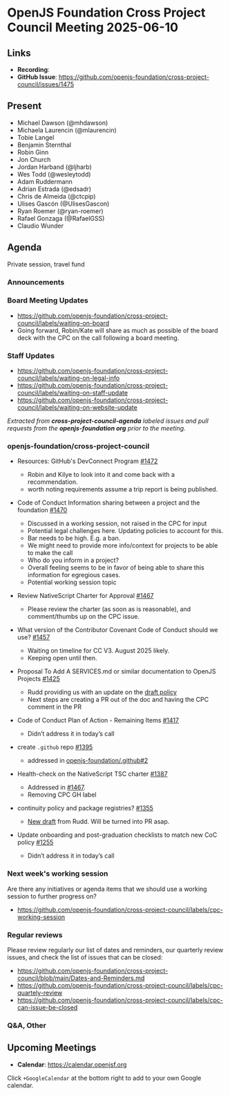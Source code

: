 # OpenJS Foundation Cross Project Council Meeting 2025-06-10

## Links

* **Recording**:
* **GitHub Issue**: https://github.com/openjs-foundation/cross-project-council/issues/1475

## Present

* Michael Dawson (@mhdawson)
* Michaela Laurencin (@mlaurencin)
* Tobie Langel
* Benjamin Sternthal
* Robin Ginn
* Jon Church
* Jordan Harband (@ljharb)
* Wes Todd (@wesleytodd)
* Adam Ruddermann
* Adrian Estrada (@edsadr)
* Chris de Almeida (@ctcpip)
* Ulises Gascón (@UlisesGascon)
* Ryan Roemer (@ryan-roemer)
* Rafael Gonzaga (@RafaelGSS)
* Claudio Wunder

## Agenda
Private session, travel fund

### Announcements

### Board Meeting Updates

- https://github.com/openjs-foundation/cross-project-council/labels/waiting-on-board
- Going forward, Robin/Kate will share as much as possible of the board deck with the CPC on the call following a board meeting. 

### Staff Updates

- https://github.com/openjs-foundation/cross-project-council/labels/waiting-on-legal-info
- https://github.com/openjs-foundation/cross-project-council/labels/waiting-on-staff-update
- https://github.com/openjs-foundation/cross-project-council/labels/waiting-on-website-update

_Extracted from **cross-project-council-agenda** labeled issues and pull requests from the **openjs-foundation org** prior to the meeting._

### openjs-foundation/cross-project-council

* Resources: GitHub's DevConnect Program [#1472](https://github.com/openjs-foundation/cross-project-council/issues/1472)
  * Robin and Kilye to look into it and come back with a recommendation.
  * worth noting requirements assume a trip report is being published.

* Code of Conduct Information sharing between a project and the foundation [#1470](https://github.com/openjs-foundation/cross-project-council/issues/1470)
  * Discussed in a working session, not raised in the CPC for input
  * Potential legal challenges here. Updating policies to account for this.
  * Bar needs to be high. E.g. a ban.
  * We might need to provide more info/context for projects to be able to make the call
  * Who do you inform in a project?
  * Overall feeling seems to be in favor of being able to share this information for egregious cases.
  * Potential working session topic

* Review NativeScript Charter for Approval [#1467](https://github.com/openjs-foundation/cross-project-council/issues/1467)
   * Please review the charter (as soon as is reasonable), and comment/thumbs up on the CPC issue. 

* What version of the Contributor Covenant Code of Conduct should we use? [#1457](https://github.com/openjs-foundation/cross-project-council/issues/1457)
  * Waiting on timeline for CC V3. August 2025 likely.
  * Keeping open until then.

* Proposal To Add A SERVICES.md or similar documentation to OpenJS Projects [#1425](https://github.com/openjs-foundation/cross-project-council/issues/1425)
  * Rudd providing us with an update on the [draft policy](https://docs.google.com/document/d/1jcKK0vombp2ApKJ-a_OsG1wWriE1yTLrywU6xbcMskg/edit?tab=t.0)
  * Next steps are creating a PR out of the doc and having the CPC comment in the PR

* Code of Conduct Plan of Action - Remaining Items [#1417](https://github.com/openjs-foundation/cross-project-council/issues/1417)
  * Didn’t address it in today’s call 

* create `.github` repo
 [#1395](https://github.com/openjs-foundation/cross-project-council/issues/1395)
  * addressed in [openjs-foundation/.github#2](https://github.com/openjs-foundation/.github/pull/2)

* Health-check on the NativeScript TSC charter [#1387](https://github.com/openjs-foundation/cross-project-council/issues/1387)
  * Addressed in [#1467](https://github.com/openjs-foundation/cross-project-council/issues/1467).
  * Removing CPC GH label

* continuity policy and package registries? [#1355](https://github.com/openjs-foundation/cross-project-council/issues/1355)
  * [New draft](https://docs.google.com/document/d/1iaNEO8pYjkeog_rqASWaa9rjn_8kHpCWDXa7qy2G418/edit?tab=t.j66rkgmy0xcr) from Rudd. Will be turned into PR asap.

* Update onboarding and post-graduation checklists to match new CoC policy [#1255](https://github.com/openjs-foundation/cross-project-council/issues/1255)
  * Didn’t address it in today’s call 

### Next week's working session

Are there any initiatives or agenda items that we should use a working session to further progress on?
- https://github.com/openjs-foundation/cross-project-council/labels/cpc-working-session

### Regular reviews

Please review regularly our list of dates and reminders, our quarterly review issues, and check the list of issues that can be closed:

- https://github.com/openjs-foundation/cross-project-council/blob/main/Dates-and-Reminders.md
- https://github.com/openjs-foundation/cross-project-council/labels/cpc-quartely-review
- https://github.com/openjs-foundation/cross-project-council/labels/cpc-can-issue-be-closed

### Q&A, Other

## Upcoming Meetings

- **Calendar**: <https://calendar.openjsf.org>

Click `+GoogleCalendar` at the bottom right to add to your own Google calendar.

